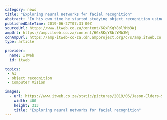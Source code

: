 ```yaml
---
category: news
title: "Exploring neural networks for facial recognition"
abstract: "In his own time he started studying object recognition using neural networks and began playing with the technology in order to understand how he could apply this to the original business case. Neural networks are computing systems inspired by, but not ..."
publishedDateTime: 2019-06-27T07:31:00Z
sourceUrl: https://www.itweb.co.za/content/6GxRKqY8blYMb3Wj
ampUrl: https://amp.itweb.co.za/content/6GxRKqY8blYMb3Wj
cdnAmpUrl: https://amp-itweb-co-za.cdn.ampproject.org/c/s/amp.itweb.co.za/content/6GxRKqY8blYMb3Wj
type: article

provider:
  name: ITWeb
  id: itweb

topics:
 - AI
 - object recognition
 - Computer Vision

images:
  - url: https://www.itweb.co.za/static/pictures/2019/06/Jason-Elders-Saratoga-400X.jpg
    width: 400
    height: 313
    title: "Exploring neural networks for facial recognition"
---
```

